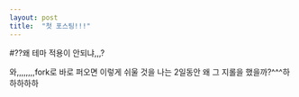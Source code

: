 ```yaml
---
layout: post
title:  "첫 포스팅!!!"
---
```


#??왜 테마 적용이 안되냐,,,?

와,,,,,,,,fork로 바로 퍼오면 이렇게 쉬울 것을 나는 2일동안 왜 그 지롤을 했을까?^^^하하하하하
